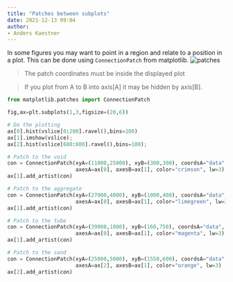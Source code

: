 ```yaml
---
title: "Patches between subplots"
date: 2021-12-13 09:04
author:
- Anders Kaestner
---
```


In some figures you may want to point in a region and relate to a position in a plot. This can be done using ```ConnectionPatch``` from matplotlib.
![patches](https://user-images.githubusercontent.com/11174364/145775224-98ac90af-db41-459b-9f1b-ed58ab2f63c2.png)

> The patch coordinates must be inside the displayed plot

> If you plot from A to B into axis[A] it may be hidden by axis[B].


```python
from matplotlib.patches import ConnectionPatch

fig,ax=plt.subplots(1,3,figsize=(20,6))

# Do the plotting
ax[0].hist(vslice[0:200].ravel(),bins=100)
ax[1].imshow(vslice);
ax[2].hist(vslice[600:800].ravel(),bins=100);

# Patch to the void
con = ConnectionPatch(xyA=(11000,25000), xyB=(300,300), coordsA="data", coordsB="data", 
                      axesA=ax[0], axesB=ax[1], color="crimson", lw=3)
ax[1].add_artist(con)

# Patch to the aggregate
con = ConnectionPatch(xyA=(27000,4000), xyB=(1000,400), coordsA="data", coordsB="data", 
                      axesA=ax[0], axesB=ax[1], color="limegreen", lw=3)
ax[1].add_artist(con)

# Patch to the tube
con = ConnectionPatch(xyA=(39000,1000), xyB=(160,750), coordsA="data", coordsB="data", 
                      axesA=ax[0], axesB=ax[1], color="magenta", lw=3)
ax[1].add_artist(con)

# Patch to the sand
con = ConnectionPatch(xyA=(25000,5000), xyB=(1550,600), coordsA="data", coordsB="data", 
                      axesA=ax[2], axesB=ax[1], color="orange", lw=3)
ax[2].add_artist(con)
```
